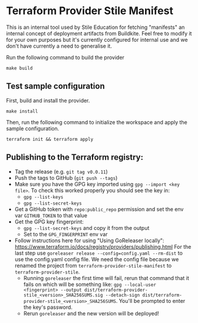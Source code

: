 # Terraform Provider Stile Manifest

This is an internal tool used by Stile Education for fetching "manifests" an internal concept of deployment artifacts from Buildkite. Feel free to modify it for your own purposes but it's currently configured for internal use and we don't have currently a need to generalise it.

Run the following command to build the provider

```shell
make build
```

## Test sample configuration

First, build and install the provider.

```shell
make install
```

Then, run the following command to initialize the workspace and apply the sample configuration.

```shell
terraform init && terraform apply
```


## Publishing to the Terraform registry:

- Tag the release (e.g. `git tag v0.0.11`)
- Push the tags to GitHub (`git push --tags`)
- Make sure you have the GPG key imported using `gpg --import <key file>`. To check this worked properly you should see the key in:
  - `gpg --list-keys`
  - `gpg --list-secret-keys`
- Get a GitHub token with `repo:public_repo` permission and set the
  env var `GITHUB_TOKEN` to that value
- Get the GPG key fingerprint:
  - `gpg --list-secret-keys` and copy it from the output
  - Set to the `GPG_FINGERPRINT` env var
- Follow instructions here for using "Using GoReleaser locally":
https://www.terraform.io/docs/registry/providers/publishing.html For
the last step use `goreleaser release --config=config.yaml --rm-dist`
to use the config.yaml config file. We need the config file because we
renamed the project from `terraform-provider-stile-manifest` to
`terraform-provider-stile`.
	- Running `goreleaser` the first time will fail, rerun that
      command that it fails on which will be something like: `gpg --local-user <fingerprint> --output dist/terraform-provider-stile_<version>_SHA256SUMS.sig --detach-sign dist/terraform-provider-stile_<version>_SHA256SUMS`.
	  You'll be prompted to enter the key's password.
	- Rerun `goreleaser` and the new version will be deployed!

